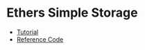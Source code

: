 # Ethers Simple Storage

* [Tutorial](https://github.com/smartcontractkit/full-blockchain-solidity-course-js#lesson-5-ethersjs-simple-storage)
* [Reference Code](https://github.com/PatrickAlphaC/ethers-simple-storage-fcc) 

